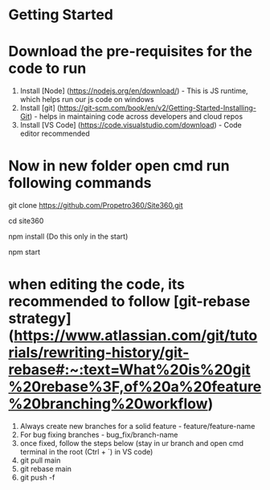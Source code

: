 # Getting Started

# Download the pre-requisites for the code to run

1. Install [Node] (https://nodejs.org/en/download/) - This is JS runtime, which helps run our js code on windows
2. Install [git] (https://git-scm.com/book/en/v2/Getting-Started-Installing-Git) - helps in maintaining code across developers and cloud repos
3. Install [VS Code] (https://code.visualstudio.com/download) - Code editor recommended

# Now in new folder open cmd run following commands

git clone https://github.com/Propetro360/Site360.git

cd site360

npm install (Do this only in the start)

npm start

# when editing the code, its recommended to follow [git-rebase strategy] (https://www.atlassian.com/git/tutorials/rewriting-history/git-rebase#:~:text=What%20is%20git%20rebase%3F,of%20a%20feature%20branching%20workflow)

1. Always create new branches for a solid feature - feature/feature-name
2. For bug fixing branches - bug_fix/branch-name
3. once fixed, follow the steps below (stay in ur branch and open cmd terminal in the root (Ctrl + `) in VS code)
4. git pull main
5. git rebase main
6. git push -f
